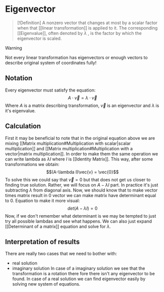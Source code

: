 # Eigenvector
> [!Definition]
A nonzero vector that changes at most by a scalar factor when that [[linear transformation]] is applied to it. The corresponding [[Eigenvalue]], often denoted by $\lambda$ , is the factor by which the eigenvector is scaled.

> [!Warning]
Not every linear transformation has eigenvectors or enough vectors to describe original system of coordinates fully!

## Notation
Every eigenvector must satisfy the equation:
$$A\cdot \vec{v} = \lambda \cdot \vec{v}$$
Where $A$ is a matrix describing transformation, $\vec{v}$ is an eigenvector and $\lambda$ is it's eigenvalue.

## Calculation
First it may be beneficial to note that in the original equation above we are mixing [[Matrix multiplication#Multiplication with scalar|scalar multiplication]] and [[Matrix multiplication#Multiplication with a vector|matrix multiplication]]. In order to make them the same operation we can write lambda as $\lambda I$ where $I$ is [[Identity Matrix]]. 
This way, after some transformations we obtain:
$$(A-\lambda I)\vec{v} = \vec{0}$$
To solve this we could say that $\vec{v}=0$ but that does not get us closer to finding true solution. 
Rather, we will focus on $A-\lambda I$ part. In practice it's just subtracting $\lambda$ from diagonal axis.
Now, we should know that to make vector times matrix result in 0 vector we can make matrix have determinant equal to 0.
Equation to make it more visual:
$$det(A-\lambda I) = 0$$
Now, if we don't remember what determinant is we may be tempted to just try all possible lambdas and see what happens. 
We can also just expand [[Determinant of a matrix]] equation and solve for $\lambda$. 

## Interpretation of results
There are really two cases that we need to bother with: 
- real solution
- imaginary solution
In case of a imaginary solution we see that the transformation is a rotation there fore there isn't any eigenvector to be found.
In case of a real solution we can find eigenvector easily by solving new system of equations.
